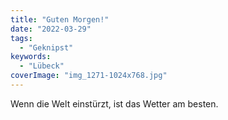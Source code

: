 ```yaml
---
title: "Guten Morgen!"
date: "2022-03-29"
tags:
  - "Geknipst"
keywords:
  - "Lübeck"
coverImage: "img_1271-1024x768.jpg"
---
```


Wenn die Welt einstürzt, ist das Wetter am besten.
